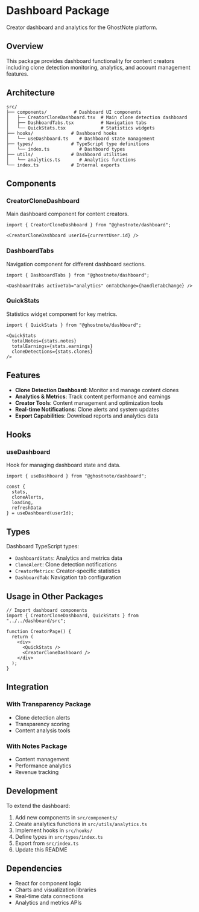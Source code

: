 # Dashboard Package

Creator dashboard and analytics for the GhostNote platform.

## Overview

This package provides dashboard functionality for content creators including clone detection monitoring, analytics, and account management features.

## Architecture

```
src/
├── components/          # Dashboard UI components
│   ├── CreatorCloneDashboard.tsx  # Main clone detection dashboard
│   ├── DashboardTabs.tsx          # Navigation tabs
│   └── QuickStats.tsx             # Statistics widgets
├── hooks/              # Dashboard hooks
│   └── useDashboard.ts    # Dashboard state management
├── types/              # TypeScript type definitions
│   └── index.ts           # Dashboard types
├── utils/              # Dashboard utilities
│   └── analytics.ts       # Analytics functions
└── index.ts            # Internal exports
```

## Components

### CreatorCloneDashboard
Main dashboard component for content creators.
```tsx
import { CreatorCloneDashboard } from "@ghostnote/dashboard";

<CreatorCloneDashboard userId={currentUser.id} />
```

### DashboardTabs
Navigation component for different dashboard sections.
```tsx
import { DashboardTabs } from "@ghostnote/dashboard";

<DashboardTabs activeTab="analytics" onTabChange={handleTabChange} />
```

### QuickStats
Statistics widget component for key metrics.
```tsx
import { QuickStats } from "@ghostnote/dashboard";

<QuickStats 
  totalNotes={stats.notes}
  totalEarnings={stats.earnings}
  cloneDetections={stats.clones}
/>
```

## Features

- **Clone Detection Dashboard**: Monitor and manage content clones
- **Analytics & Metrics**: Track content performance and earnings
- **Creator Tools**: Content management and optimization tools
- **Real-time Notifications**: Clone alerts and system updates
- **Export Capabilities**: Download reports and analytics data

## Hooks

### useDashboard
Hook for managing dashboard state and data.
```tsx
import { useDashboard } from "@ghostnote/dashboard";

const { 
  stats, 
  cloneAlerts, 
  loading, 
  refreshData 
} = useDashboard(userId);
```

## Types

Dashboard TypeScript types:
- `DashboardStats`: Analytics and metrics data
- `CloneAlert`: Clone detection notifications
- `CreatorMetrics`: Creator-specific statistics
- `DashboardTab`: Navigation tab configuration

## Usage in Other Packages

```tsx
// Import dashboard components
import { CreatorCloneDashboard, QuickStats } from "../../dashboard/src";

function CreatorPage() {
  return (
    <div>
      <QuickStats />
      <CreatorCloneDashboard />
    </div>
  );
}
```

## Integration

### With Transparency Package
- Clone detection alerts
- Transparency scoring
- Content analysis tools

### With Notes Package
- Content management
- Performance analytics
- Revenue tracking

## Development

To extend the dashboard:
1. Add new components in `src/components/`
2. Create analytics functions in `src/utils/analytics.ts`
3. Implement hooks in `src/hooks/`
4. Define types in `src/types/index.ts`
5. Export from `src/index.ts`
6. Update this README

## Dependencies

- React for component logic
- Charts and visualization libraries
- Real-time data connections
- Analytics and metrics APIs
